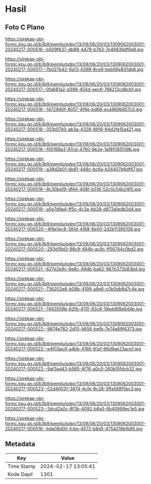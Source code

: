# Hasil

## Foto C Plano

https://sirekap-obj-formc.kpu.go.id/b3b9/pemilu/pdpr/13/09/06/20/03/1309062003001-20240217-000516--b509f637-db88-4479-b763-7e46839df6e8.jpg

https://sirekap-obj-formc.kpu.go.id/b3b9/pemilu/pdpr/13/09/06/20/03/1309062003001-20240217-000517--7b027b42-9a13-4398-8ce9-beb56e831db8.jpg

https://sirekap-obj-formc.kpu.go.id/b3b9/pemilu/pdpr/13/09/06/20/03/1309062003001-20240217-000517--0fa681a2-d398-454d-aec6-766213cd8cb1.jpg

https://sirekap-obj-formc.kpu.go.id/b3b9/pemilu/pdpr/13/09/06/20/03/1309062003001-20240217-000518--1472840f-8057-4f6e-bd68-eca969b957c0.jpg

https://sirekap-obj-formc.kpu.go.id/b3b9/pemilu/pdpr/13/09/06/20/03/1309062003001-20240217-000518--351b0740-ab3a-4328-8916-94d2fe15a421.jpg

https://sirekap-obj-formc.kpu.go.id/b3b9/pemilu/pdpr/13/09/06/20/03/1309062003001-20240217-000518--f00168a3-97cd-4760-9e2e-1af8f085f39b.jpg

https://sirekap-obj-formc.kpu.go.id/b3b9/pemilu/pdpr/13/09/06/20/03/1309062003001-20240217-000519--a38d2b01-bb81-448c-bc6a-b24407b6df67.jpg

https://sirekap-obj-formc.kpu.go.id/b3b9/pemilu/pdpr/13/09/06/20/03/1309062003001-20240217-000519--8c30be19-df44-408f-b516-52c0c54b24f5.jpg

https://sirekap-obj-formc.kpu.go.id/b3b9/pemilu/pdpr/13/09/06/20/03/1309062003001-20240217-000519--a5e7d9a4-ff5c-4c3a-bb28-d873a1edb2d4.jpg

https://sirekap-obj-formc.kpu.go.id/b3b9/pemilu/pdpr/13/09/06/20/03/1309062003001-20240217-000520--4f6e1ec8-381d-4168-8e00-2d2b11395109.jpg

https://sirekap-obj-formc.kpu.go.id/b3b9/pemilu/pdpr/13/09/06/20/03/1309062003001-20240217-000520--293d19d3-98c9-484b-ac9c-ff56744c0bd2.jpg

https://sirekap-obj-formc.kpu.go.id/b3b9/pemilu/pdpr/13/09/06/20/03/1309062003001-20240217-000521--627e2e9c-8e8c-49db-ba62-967b372b83bd.jpg

https://sirekap-obj-formc.kpu.go.id/b3b9/pemilu/pdpr/13/09/06/20/03/1309062003001-20240217-000521--736202e8-b08b-4199-a8e6-c0b0db8d7c4e.jpg

https://sirekap-obj-formc.kpu.go.id/b3b9/pemilu/pdpr/13/09/06/20/03/1309062003001-20240217-000521--7463559b-62fb-4110-83c8-19edd98e644b.jpg

https://sirekap-obj-formc.kpu.go.id/b3b9/pemilu/pdpr/13/09/06/20/03/1309062003001-20240217-000522--9874e782-2d10-4656-befb-7e74a69f4373.jpg

https://sirekap-obj-formc.kpu.go.id/b3b9/pemilu/pdpr/13/09/06/20/03/1309062003001-20240217-000522--e4f03ac6-a4bb-4166-81a1-66d9ae23ace1.jpg

https://sirekap-obj-formc.kpu.go.id/b3b9/pemilu/pdpr/13/09/06/20/03/1309062003001-20240217-000522--9af3ad43-b565-4f76-a0c0-260b15fdcb32.jpg

https://sirekap-obj-formc.kpu.go.id/b3b9/pemilu/pdpr/13/09/06/20/03/1309062003001-20240217-000523--02d40031-3874-4cfe-8c28-3ffa588f5bc3.jpg

https://sirekap-obj-formc.kpu.go.id/b3b9/pemilu/pdpr/13/09/06/20/03/1309062003001-20240217-000523--3dcd2a0c-8f3b-4092-b6a5-6b40989ec1e5.jpg

https://sirekap-obj-formc.kpu.go.id/b3b9/pemilu/pdpr/13/09/06/20/03/1309062003001-20240217-000516--bda08d00-fcbe-4572-b8d5-4754216bfb95.jpg


## Metadata

| Key        | Value               |
| ---------- | ------------------- |
| Time Stamp | 2024-02-17 13:05:41 |
| Kode Dapil | 1301                |



